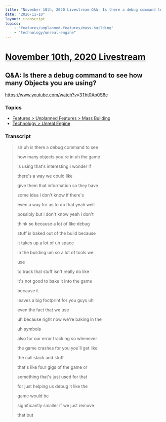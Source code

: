 ```yaml
---
title: "November 10th, 2020 Livestream Q&A: Is there a debug command to see how many Objects you are using?"
date: "2020-11-10"
layout: transcript
topics:
    - "features/unplanned-features/mass-building"
    - "technology/unreal-engine"
---
```

# [November 10th, 2020 Livestream](../2020-11-10.md)
## Q&A: Is there a debug command to see how many Objects you are using?
https://www.youtube.com/watch?v=3Tht0Ap0S8c

### Topics
* [Features > Unplanned Features > Mass Building](../topics/features/unplanned-features/mass-building.md)
* [Technology > Unreal Engine](../topics/technology/unreal-engine.md)

### Transcript

> sir uh is there a debug command to see
>
> how many objects you're in uh the game
>
> is using that's interesting i wonder if
>
> there's a way we could like
>
> give them that information so they have
>
> some idea i don't know if there's
>
> even a way for us to do that yeah well
>
> possibly but i don't know yeah i don't
>
> think so because a lot of like debug
>
> stuff is baked out of the build because
>
> it takes up a lot of uh space
>
> in the building um so a lot of tools we
>
> use
>
> to track that stuff isn't really do like
>
> it's not good to bake it into the game
>
> because it
>
> leaves a big footprint for you guys uh
>
> even the fact that we use
>
> uh because right now we're baking in the
>
> uh symbols
>
> also for our error tracking so whenever
>
> the game crashes for you you'll get like
>
> the call stack and stuff
>
> that's like four gigs of the game or
>
> something that's just used for that
>
> for just helping us debug it like the
>
> game would be
>
> significantly smaller if we just remove
>
> that but
